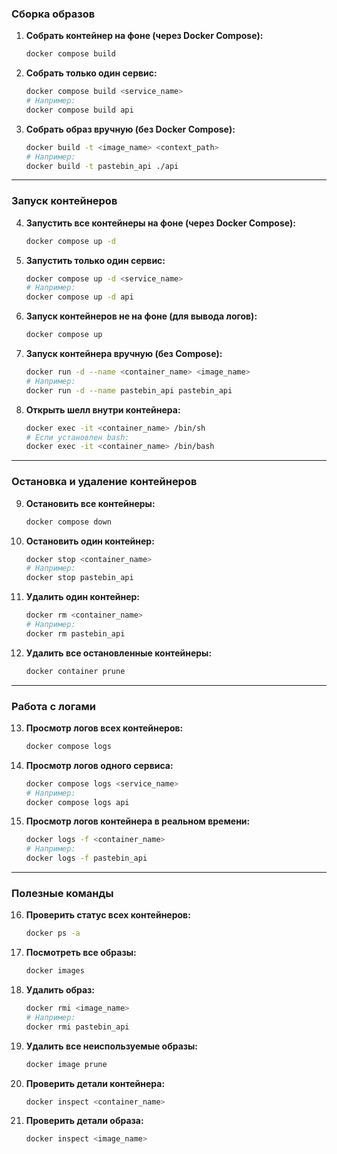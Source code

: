 
### **Сборка образов**

1. **Собрать контейнер на фоне (через Docker Compose):**
   ```bash
   docker compose build
   ```

2. **Собрать только один сервис:**
   ```bash
   docker compose build <service_name>
   # Например:
   docker compose build api
   ```

3. **Собрать образ вручную (без Docker Compose):**
   ```bash
   docker build -t <image_name> <context_path>
   # Например:
   docker build -t pastebin_api ./api
   ```

---

### **Запуск контейнеров**

4. **Запустить все контейнеры на фоне (через Docker Compose):**
   ```bash
   docker compose up -d
   ```

5. **Запустить только один сервис:**
   ```bash
   docker compose up -d <service_name>
   # Например:
   docker compose up -d api
   ```

6. **Запуск контейнеров не на фоне (для вывода логов):**
   ```bash
   docker compose up
   ```

7. **Запуск контейнера вручную (без Compose):**
   ```bash
   docker run -d --name <container_name> <image_name>
   # Например:
   docker run -d --name pastebin_api pastebin_api
   ```

8. **Открыть шелл внутри контейнера:**
   ```bash
   docker exec -it <container_name> /bin/sh
   # Если установлен bash:
   docker exec -it <container_name> /bin/bash
   ```

---

### **Остановка и удаление контейнеров**

9. **Остановить все контейнеры:**
   ```bash
   docker compose down
   ```

10. **Остановить один контейнер:**
    ```bash
    docker stop <container_name>
    # Например:
    docker stop pastebin_api
    ```

11. **Удалить один контейнер:**
    ```bash
    docker rm <container_name>
    # Например:
    docker rm pastebin_api
    ```

12. **Удалить все остановленные контейнеры:**
    ```bash
    docker container prune
    ```

---

### **Работа с логами**

13. **Просмотр логов всех контейнеров:**
    ```bash
    docker compose logs
    ```

14. **Просмотр логов одного сервиса:**
    ```bash
    docker compose logs <service_name>
    # Например:
    docker compose logs api
    ```

15. **Просмотр логов контейнера в реальном времени:**
    ```bash
    docker logs -f <container_name>
    # Например:
    docker logs -f pastebin_api
    ```

---

### **Полезные команды**

16. **Проверить статус всех контейнеров:**
    ```bash
    docker ps -a
    ```

17. **Посмотреть все образы:**
    ```bash
    docker images
    ```

18. **Удалить образ:**
    ```bash
    docker rmi <image_name>
    # Например:
    docker rmi pastebin_api
    ```

19. **Удалить все неиспользуемые образы:**
    ```bash
    docker image prune
    ```

20. **Проверить детали контейнера:**
    ```bash
    docker inspect <container_name>
    ```

21. **Проверить детали образа:**
    ```bash
    docker inspect <image_name>
    ```
